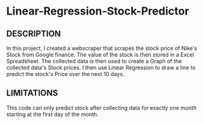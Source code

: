 # Linear-Regression-Stock-Predictor

## DESCRIPTION
In this project, I created a webscraper that scrapes the stock price of Nike's Stock from Google finance. 
The value of the stock is then stored in a Excel Spreadsheet. The collected data is then used to create a 
Graph of the collected data's Stock prices. I then use Linear Regression to draw a line to predict the 
stock's Price over the next 10 days.

## LIMITATIONS
This code can only predict stock after collecting data for exactly one month starting at the first day of 
the month.
